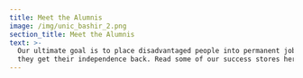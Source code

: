 ```yaml
---
title: Meet the Alumnis
image: /img/unic_bashir_2.png
section_title: Meet the Alumnis
text: >-
  Our ultimate goal is to place disadvantaged people into permanent jobs so that
  they get their independence back. Read some of our success stores here.
---
```


